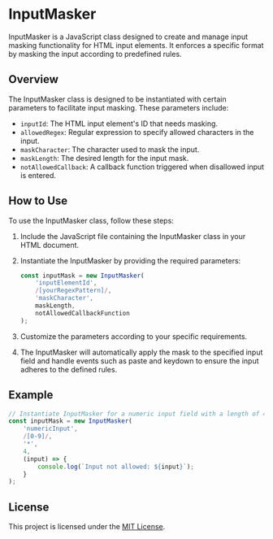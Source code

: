 # InputMasker

InputMasker is a JavaScript class designed to create and manage input masking functionality for HTML input elements. It enforces a specific format by masking the input according to predefined rules.

## Overview

The InputMasker class is designed to be instantiated with certain parameters to facilitate input masking. These parameters include:

- `inputId`: The HTML input element's ID that needs masking.
- `allowedRegex`: Regular expression to specify allowed characters in the input.
- `maskCharacter`: The character used to mask the input.
- `maskLength`: The desired length for the input mask.
- `notAllowedCallback`: A callback function triggered when disallowed input is entered.

## How to Use

To use the InputMasker class, follow these steps:

1. Include the JavaScript file containing the InputMasker class in your HTML document.
2. Instantiate the InputMasker by providing the required parameters:
   ```javascript
   const inputMask = new InputMasker(
       'inputElementId',
       /[yourRegexPattern]/,
       'maskCharacter',
       maskLength,
       notAllowedCallbackFunction
   );
   ```

3. Customize the parameters according to your specific requirements.
4. The InputMasker will automatically apply the mask to the specified input field and handle events such as paste and keydown to ensure the input adheres to the defined rules.

## Example

```javascript
// Instantiate InputMasker for a numeric input field with a length of 4 and '*' as the mask character
const inputMask = new InputMasker(
    'numericInput',
    /[0-9]/,
    '*',
    4,
    (input) => {
        console.log(`Input not allowed: ${input}`);
    }
);
```

## License

This project is licensed under the [MIT License](LICENSE).
